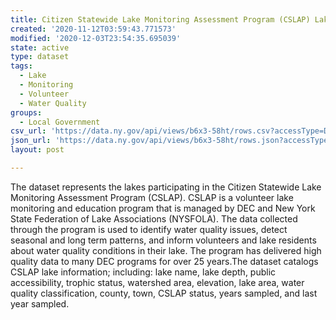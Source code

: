 ```yaml
---
title: Citizen Statewide Lake Monitoring Assessment Program (CSLAP) Lakes
created: '2020-11-12T03:59:43.771573'
modified: '2020-12-03T23:54:35.695039'
state: active
type: dataset
tags:
  - Lake
  - Monitoring
  - Volunteer
  - Water Quality
groups:
  - Local Government
csv_url: 'https://data.ny.gov/api/views/b6x3-58ht/rows.csv?accessType=DOWNLOAD'
json_url: 'https://data.ny.gov/api/views/b6x3-58ht/rows.json?accessType=DOWNLOAD'
layout: post

---
```

The dataset represents the lakes participating in the Citizen Statewide Lake Monitoring Assessment Program (CSLAP). CSLAP is a volunteer lake monitoring and education program that is managed by DEC and New York State Federation of Lake Associations (NYSFOLA). The data collected through the program is used to identify water quality issues, detect seasonal and long term patterns, and inform volunteers and lake residents about water quality conditions in their lake. The program has delivered high quality data to many DEC programs for over 25 years.The dataset catalogs CSLAP lake information; including: lake name, lake depth, public accessibility, trophic status, watershed area, elevation, lake area, water quality classification, county, town, CSLAP status, years sampled, and last year sampled.
